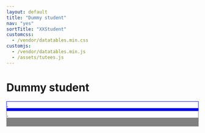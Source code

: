 ```yaml
---
layout: default
title: "Dummy student"
nav: "yes"
sortTitle: "XXStudent"
customcss:
  - /vendor/datatables.min.css
customjs:
  - /vendor/datatables.min.js
  - /assets/tutees.js
---
```


<style>
.outlined .col-md-3 {border: 1px solid blue}
.outlined .col-md   {border: 1px solid grey}
</style>

<div class="container main">
  <h1>Dummy student</h1>
   <div class="dummystudent"></div>

   <div class="row outlined">
    <div class="col-md-3"> .</div>
    <div class="col-md-3"> </div>
    <div class="col-md-3"> </div>
    <div class="col-md-3"> </div>    
   </div>    

   <div class="row outlined">
    <div class="col-md"> .</div>
    <div class="col-md"> </div>
    <div class="col-md"> </div>
    <div class="col-md"> </div>    
    <div class="col-md"> </div>
    <div class="col-md"> </div>
    <div class="col-md"> </div>
    <div class="col-md"> </div>    
    <div class="col-md"> </div>
    <div class="col-md"> </div>
    <div class="col-md"> </div>
    <div class="col-md"> </div>        
   </div>   

</div>
